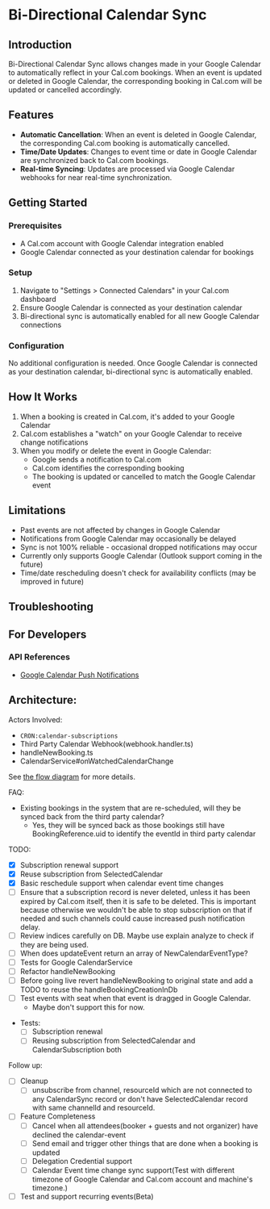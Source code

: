 # Bi-Directional Calendar Sync

## Introduction
Bi-Directional Calendar Sync allows changes made in your Google Calendar to automatically reflect in your Cal.com bookings. When an event is updated or deleted in Google Calendar, the corresponding booking in Cal.com will be updated or cancelled accordingly.

## Features
- **Automatic Cancellation**: When an event is deleted in Google Calendar, the corresponding Cal.com booking is automatically cancelled.
- **Time/Date Updates**: Changes to event time or date in Google Calendar are synchronized back to Cal.com bookings.
- **Real-time Syncing**: Updates are processed via Google Calendar webhooks for near real-time synchronization.

## Getting Started

### Prerequisites
- A Cal.com account with Google Calendar integration enabled
- Google Calendar connected as your destination calendar for bookings

### Setup
1. Navigate to "Settings > Connected Calendars" in your Cal.com dashboard
2. Ensure Google Calendar is connected as your destination calendar
3. Bi-directional sync is automatically enabled for all new Google Calendar connections

### Configuration
No additional configuration is needed. Once Google Calendar is connected as your destination calendar, bi-directional sync is automatically enabled.

## How It Works
1. When a booking is created in Cal.com, it's added to your Google Calendar
2. Cal.com establishes a "watch" on your Google Calendar to receive change notifications
3. When you modify or delete the event in Google Calendar:
   - Google sends a notification to Cal.com
   - Cal.com identifies the corresponding booking
   - The booking is updated or cancelled to match the Google Calendar event

## Limitations
- Past events are not affected by changes in Google Calendar
- Notifications from Google Calendar may occasionally be delayed
- Sync is not 100% reliable - occasional dropped notifications may occur
- Currently only supports Google Calendar (Outlook support coming in the future)
- Time/date rescheduling doesn't check for availability conflicts (may be improved in future)

## Troubleshooting


## For Developers

### API References
- [Google Calendar Push Notifications](https://developers.google.com/workspace/calendar/api/guides/push)

## Architecture:

Actors Involved:
- `CRON:calendar-subscriptions`
- Third Party Calendar Webhook(webhook.handler.ts)
- handleNewBooking.ts
- CalendarService#onWatchedCalendarChange

See [the flow diagram](./flow.mermaid) for more details.

FAQ:
- Existing bookings in the system that are re-scheduled, will they be synced back from the third party calendar?
  - Yes, they will be synced back as those bookings still have BookingReference.uid to identify the eventId in third party calendar

TODO:
- [x] Subscription renewal support
- [x] Reuse subscription from SelectedCalendar
- [x] Basic reschedule support when calendar event time changes
- [ ] Ensure that a subscription record is never deleted, unless it has been expired by Cal.com itself, then it is safe to be deleted. This is important because otherwise we wouldn't be able to stop subscription on that if needed and such channels could cause increased push notification delay. 
- [ ] Review indices carefully on DB. Maybe use explain analyze to check if they are being used.
- [ ] When does updateEvent return an array of NewCalendarEventType?
- [ ] Tests for Google CalendarService
- [ ] Refactor handleNewBooking
- [ ] Before going live revert handleNewBooking to original state and add a TODO to reuse the handleBookingCreationInDb
- [ ] Test events with seat when that event is dragged in Google Calendar.
   - Maybe don't support this for now.

- Tests:
   - [ ] Subscription renewal
   - [ ] Reusing subscription from SelectedCalendar and CalendarSubscription both

Follow up:
- [ ] Cleanup
   - [ ] unsubscribe from channel, resourceId which are not connected to any CalendarSync record or don't have SelectedCalendar record with same channelId and resourceId.
- [ ] Feature Completeness
   - [ ] Cancel when all attendees(booker + guests and not organizer) have declined the calendar-event
   - [ ] Send email and trigger other things that are done when a booking is updated
   - [ ] Delegation Credential support
   - [ ] Calendar Event time change sync support(Test with different timezone of Google Calendar and Cal.com account and machine's timezone.)
- [ ] Test and support recurring events(Beta)